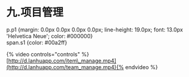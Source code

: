 # 九.项目管理

  
p.p1 {margin: 0.0px 0.0px 0.0px 0.0px; line-height: 19.0px; font: 13.0px 'Helvetica Neue'; color: \#000000}  
span.s1 {color: \#00a2ff}  


{% video controls="controls" %}[http://d.lanhuapp.com/item\_manage.mp4](http://d.lanhuapp.com/team_manage.mp4){% endvideo %}

